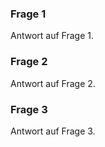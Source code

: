 ### Frage 1
Antwort auf Frage 1.

### Frage 2

Antwort auf Frage 2.

### Frage 3

Antwort auf Frage 3.


